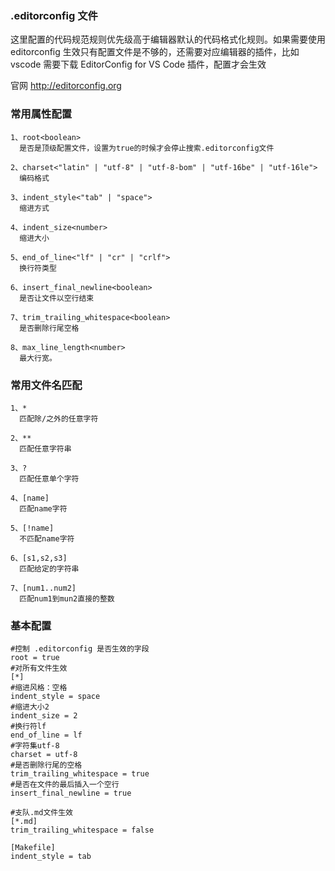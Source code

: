 ### .editorconfig 文件

这里配置的代码规范规则优先级高于编辑器默认的代码格式化规则。如果需要使用 editorconfig 生效只有配置文件是不够的，还需要对应编辑器的插件，比如 vscode 需要下载 EditorConfig for VS Code 插件，配置才会生效

官网 http://editorconfig.org

### 常用属性配置

    1、root<boolean>
      是否是顶级配置文件，设置为true的时候才会停止搜索.editorconfig文件

    2、charset<"latin" | "utf-8" | "utf-8-bom" | "utf-16be" | "utf-16le">
      编码格式

    3、indent_style<"tab" | "space">
      缩进方式

    4、indent_size<number>
      缩进大小

    5、end_of_line<"lf" | "cr" | "crlf">
      换行符类型

    6、insert_final_newline<boolean>
      是否让文件以空行结束

    7、trim_trailing_whitespace<boolean>
      是否删除行尾空格

    8、max_line_length<number>
      最大行宽。

### 常用文件名匹配

    1、*
      匹配除/之外的任意字符

    2、**
      匹配任意字符串

    3、?
      匹配任意单个字符

    4、[name]
      匹配name字符

    5、[!name]
      不匹配name字符

    6、[s1,s2,s3]
      匹配给定的字符串

    7、[num1..num2]
      匹配num1到mun2直接的整数

### 基本配置

    #控制 .editorconfig 是否生效的字段
    root = true
    #对所有文件生效
    [*]
    #缩进风格：空格
    indent_style = space
    #缩进大小2
    indent_size = 2
    #换行符lf
    end_of_line = lf
    #字符集utf-8
    charset = utf-8
    #是否删除行尾的空格
    trim_trailing_whitespace = true
    #是否在文件的最后插入一个空行
    insert_final_newline = true

    #支队.md文件生效
    [*.md]
    trim_trailing_whitespace = false

    [Makefile]
    indent_style = tab
